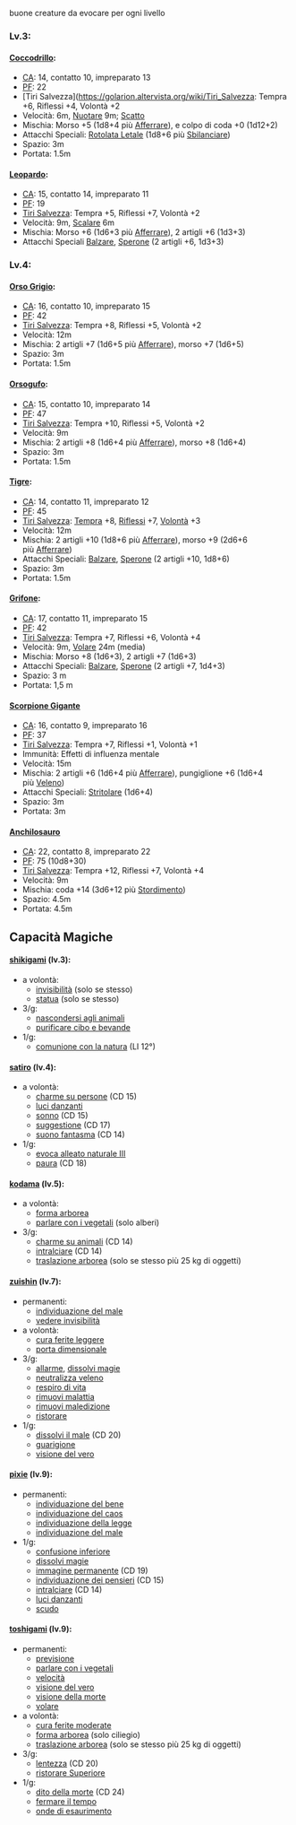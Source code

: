 buone creature da evocare per ogni livello

### Lv.3:
#### [Coccodrillo](https://golarion.altervista.org/wiki/Coccodrillo):
- [CA](https://golarion.altervista.org/wiki/CA "CA"): 14, contatto 10, impreparato 13
- [PF](https://golarion.altervista.org/wiki/PF "PF"): 22
- [Tiri Salvezza](https://golarion.altervista.org/wiki/Tiri_Salvezza: Tempra +6, Riflessi +4, Volontà +2
- Velocità: 6m, [Nuotare](https://golarion.altervista.org/wiki/Nuotare "Nuotare") 9m; [Scatto](https://golarion.altervista.org/wiki/Coccodrillo#Scatto_(Str))
- Mischia: Morso +5 (1d8+4 più [Afferrare](https://golarion.altervista.org/wiki/Coccodrillo#Afferrare_(Str))), e colpo di coda +0 (1d12+2)
- Attacchi Speciali: [Rotolata Letale](https://golarion.altervista.org/wiki/Coccodrillo#Rotolata_Letale_(Str)) (1d8+6 più [Sbilanciare](https://golarion.altervista.org/wiki/Coccodrillo#Sbilanciare_(Str)))
- Spazio: 3m
- Portata: 1.5m
#### [Leopardo](https://golarion.altervista.org/wiki/Leopardo):
- [CA](https://golarion.altervista.org/wiki/CA "CA"): 15, contatto 14, impreparato 11
- [PF](https://golarion.altervista.org/wiki/PF "PF"): 19
- [Tiri Salvezza](https://golarion.altervista.org/wiki/Tiri_Salvezza "Tiri Salvezza"): Tempra +5, Riflessi +7, Volontà +2
- Velocità: 9m, [Scalare](https://golarion.altervista.org/wiki/Scalare "Scalare") 6m
- Mischia: Morso +6 (1d6+3 più [Afferrare](https://golarion.altervista.org/wiki/Leopardo#Afferrare_(Str))), 2 artigli +6 (1d3+3)
- Attacchi Speciali [Balzare](https://golarion.altervista.org/wiki/Leopardo#Balzare_(Str)), [Sperone](https://golarion.altervista.org/wiki/Leopardo#Sperone_(Str)) (2 artigli +6, 1d3+3)
### Lv.4:
#### [Orso Grigio](https://golarion.altervista.org/wiki/Orso_Grigio):
- [CA](https://golarion.altervista.org/wiki/CA "CA"): 16, contatto 10, impreparato 15
- [PF](https://golarion.altervista.org/wiki/PF "PF"): 42
- [Tiri Salvezza](https://golarion.altervista.org/wiki/Tiri_Salvezza "Tiri Salvezza"): Tempra +8, Riflessi +5, Volontà +2
- Velocità: 12m
- Mischia: 2 artigli +7 (1d6+5 più [Afferrare](https://golarion.altervista.org/wiki/Orso_Grigio#Afferrare_(Str))), morso +7 (1d6+5)
- Spazio: 3m
- Portata: 1.5m
#### [Orsogufo](https://golarion.altervista.org/wiki/Orsogufo):
- [CA](https://golarion.altervista.org/wiki/CA "CA"): 15, contatto 10, impreparato 14
- [PF](https://golarion.altervista.org/wiki/PF "PF"): 47
- [Tiri Salvezza](https://golarion.altervista.org/wiki/Tiri_Salvezza "Tiri Salvezza"): Tempra +10, Riflessi +5, Volontà +2
- Velocità: 9m
- Mischia: 2 artigli +8 (1d6+4 più [Afferrare](https://golarion.altervista.org/wiki/Orsogufo#Afferrare_(Str))), morso +8 (1d6+4)
- Spazio: 3m
- Portata: 1.5m
#### [Tigre](https://golarion.altervista.org/wiki/Tigre):
- [CA](https://golarion.altervista.org/wiki/CA "CA"): 14, contatto 11, impreparato 12
- [PF](https://golarion.altervista.org/wiki/PF "PF"): 45
- [Tiri Salvezza](https://golarion.altervista.org/wiki/Tiri_Salvezza "Tiri Salvezza"): [Tempra](https://golarion.altervista.org/wiki/Tempra "Tempra") +8, [Riflessi](https://golarion.altervista.org/wiki/Riflessi "Riflessi") +7, [Volontà](https://golarion.altervista.org/wiki/Volont%C3%A0 "Volontà") +3
- Velocità: 12m
- Mischia: 2 artigli +10 (1d8+6 più [Afferrare](https://golarion.altervista.org/wiki/Tigre#Afferrare_(Str))), morso +9 (2d6+6 più [Afferrare](https://golarion.altervista.org/wiki/Tigre#Afferrare_(Str)))
- Attacchi Speciali: [Balzare](https://golarion.altervista.org/wiki/Tigre#Balzare_(Str)), [Sperone](https://golarion.altervista.org/wiki/Tigre#Sperone_(Str)) (2 artigli +10, 1d8+6)
- Spazio: 3m
- Portata: 1.5m
#### [Grifone](https://golarion.altervista.org/wiki/Grifone):
- [CA](https://golarion.altervista.org/wiki/CA "CA"): 17, contatto 11, impreparato 15
- [PF](https://golarion.altervista.org/wiki/PF "PF"): 42
- [Tiri Salvezza](https://golarion.altervista.org/wiki/Tiri_Salvezza "Tiri Salvezza"): Tempra +7, Riflessi +6, Volontà +4
- Velocità: 9m, [Volare](https://golarion.altervista.org/wiki/Volo "Volo") 24m (media)  
- Mischia: Morso +8 (1d6+3), 2 artigli +7 (1d6+3)  
- Attacchi Speciali: [Balzare](https://golarion.altervista.org/wiki/Grifone#Balzare_(Str)), [Sperone](https://golarion.altervista.org/wiki/Grifone#Sperone_(Str)) (2 artigli +7, 1d4+3)  
- Spazio: 3 m  
- Portata: 1,5 m
#### [Scorpione Gigante](https://golarion.altervista.org/wiki/Scorpione_Gigante)
- [CA](https://golarion.altervista.org/wiki/CA "CA"): 16, contatto 9, impreparato 16
- [PF](https://golarion.altervista.org/wiki/PF "PF"): 37
- [Tiri Salvezza](https://golarion.altervista.org/wiki/Tiri_Salvezza "Tiri Salvezza"): Tempra +7, Riflessi +1, Volontà +1
- Immunità: Effetti di influenza mentale
- Velocità: 15m
- Mischia: 2 artigli +6 (1d6+4 più [Afferrare](https://golarion.altervista.org/wiki/Scorpione_Gigante#Afferrare_(Str))), pungiglione +6 (1d6+4 più [Veleno](https://golarion.altervista.org/wiki/Scorpione_Gigante#Veleno_(Str)))  
- Attacchi Speciali: [Stritolare](https://golarion.altervista.org/wiki/Scorpione_Gigante#Stritolare_(Str)) (1d6+4)  
- Spazio: 3m
- Portata: 3m
#### [Anchilosauro](https://golarion.altervista.org/wiki/Anchilosauro)
- [CA](https://golarion.altervista.org/wiki/CA "CA"): 22, contatto 8, impreparato 22
- [PF](https://golarion.altervista.org/wiki/PF "PF"): 75 (10d8+30)
- [Tiri Salvezza](https://golarion.altervista.org/wiki/Tiri_Salvezza "Tiri Salvezza"): Tempra +12, Riflessi +7, Volontà +4
- Velocità: 9m
- Mischia: coda +14 (3d6+12 più [Stordimento](https://golarion.altervista.org/wiki/Anchilosauro#Stordimento_(Str)))
- Spazio: 4.5m
- Portata: 4.5m
#### 




## Capacità Magiche

#### [shikigami](https://golarion.altervista.org/wiki/Shikigami) (lv.3):
- a volontà:
	 - [invisibilità](https://golarion.altervista.org/wiki/Incantesimi/Invisibilit%C3%A0) (solo se stesso)
	 - [statua](https://golarion.altervista.org/wiki/Incantesimi/Statua) (solo se stesso)
- 3/g:
	 - [nascondersi agli animali](https://golarion.altervista.org/wiki/Incantesimi/Nascondersi_agli_Animali)
	 - [purificare cibo e bevande](https://golarion.altervista.org/wiki/Incantesimi/Purificare_Cibo_e_Bevande)
- 1/g:
	- [comunione con la natura](https://golarion.altervista.org/wiki/Incantesimi/Comunione_con_la_Natura) (LI 12°)

#### [satiro](https://golarion.altervista.org/wiki/Satiro) (lv.4):
- a volontà: 
    - [charme su persone](https://golarion.altervista.org/wiki/Incantesimi/Charme_su_Persone) (CD 15)
    - [luci danzanti](https://golarion.altervista.org/wiki/Incantesimi/Luci_Danzanti)
    - [sonno](https://golarion.altervista.org/wiki/Incantesimi/Sonno) (CD 15)
    - [suggestione](https://golarion.altervista.org/wiki/Incantesimi/Suggestione) (CD 17)
    - [suono fantasma](https://golarion.altervista.org/wiki/Incantesimi/Suono_Fantasma) (CD 14)
- 1/g:
    - [evoca alleato naturale III](https://golarion.altervista.org/wiki/Incantesimi/Evoca_Alleato_Naturale#Evoca_Alleato_Naturale_III)
    - [paura](https://golarion.altervista.org/wiki/Paura) (CD 18)

#### [kodama](https://golarion.altervista.org/wiki/Kodama) (lv.5):
 - a volontà:
    - [forma arborea](https://golarion.altervista.org/wiki/Incantesimi/Forma_Arborea)
    - [parlare con i vegetali](https://golarion.altervista.org/wiki/Incantesimi/Parlare_con_i_Vegetali) (solo alberi)
- 3/g:
    - [charme su animali](https://golarion.altervista.org/wiki/Incantesimi/Charme_su_Animali) (CD 14)
    - [intralciare](https://golarion.altervista.org/wiki/Incantesimi/Intralciare) (CD 14)
    - [traslazione arborea](https://golarion.altervista.org/wiki/Incantesimi/Traslazione_Arborea) (solo se stesso più 25 kg di oggetti)

#### [zuishin](https://golarion.altervista.org/wiki/Zuishin) (lv.7):
- permanenti:
    - [individuazione del male](https://golarion.altervista.org/wiki/Incantesimi/Individuazione_del_Male)
    - [vedere invisibilità](https://golarion.altervista.org/wiki/Incantesimi/Vedere_Invisibilit%C3%A0)
- a volontà: 
    - [cura ferite leggere](https://golarion.altervista.org/wiki/Incantesimi/Cura_Ferite_Leggere)
    - [porta dimensionale](https://golarion.altervista.org/wiki/Incantesimi/Porta_Dimensionale)
- 3/g: 
    - [allarme](https://golarion.altervista.org/wiki/Incantesimi/Allarme), [dissolvi magie](https://golarion.altervista.org/wiki/Incantesimi/Dissolvi_Magie)
    - [neutralizza veleno](https://golarion.altervista.org/wiki/Incantesimi/Neutralizza_Veleno)
    - [respiro di vita](https://golarion.altervista.org/wiki/Incantesimi/Respiro_di_Vita)
    - [rimuovi malattia](https://golarion.altervista.org/wiki/Incantesimi/Rimuovi_Malattia)
    - [rimuovi maledizione](https://golarion.altervista.org/wiki/Incantesimi/Rimuovi_Maledizione)
    - [ristorare](https://golarion.altervista.org/wiki/Incantesimi/Ristorare)
- 1/g: 
    - [dissolvi il male](https://golarion.altervista.org/wiki/Incantesimi/Dissolvi_il_Male) (CD 20)
    - [guarigione](https://golarion.altervista.org/wiki/Incantesimi/Guarigione)
    - [visione del vero](https://golarion.altervista.org/wiki/Incantesimi/Visione_del_Vero)

#### [pixie](https://golarion.altervista.org/wiki/Pixie) (lv.9):
- permanenti:
    - [individuazione del bene](https://golarion.altervista.org/wiki/Incantesimi/Individuazione_del_Bene)
    - [individuazione del caos](https://golarion.altervista.org/wiki/Incantesimi/Individuazione_del_Caos)
    - [individuazione della legge](https://golarion.altervista.org/wiki/Incantesimi/Individuazione_della_Legge)
    - [individuazione del male](https://golarion.altervista.org/wiki/Incantesimi/Individuazione_del_Male)
- 1/g:
    - [confusione inferiore](https://golarion.altervista.org/wiki/Incantesimi/Confusione_Inferiore)
    - [dissolvi magie](https://golarion.altervista.org/wiki/Incantesimi/Dissolvi_Magie)
    - [immagine permanente](https://golarion.altervista.org/wiki/Incantesimi/Immagine_Permanente) (CD 19)
    - [individuazione dei pensieri](https://golarion.altervista.org/wiki/Incantesimi/Individuazione_dei_Pensieri) (CD 15)
    - [intralciare](https://golarion.altervista.org/wiki/Incantesimi/Intralciare) (CD 14)
    - [luci danzanti](https://golarion.altervista.org/wiki/Incantesimi/Luci_Danzanti)
    - [scudo](https://golarion.altervista.org/wiki/Incantesimi/Scudo)

#### [toshigami](https://golarion.altervista.org/wiki/Toshigami) (lv.9):
- permanenti:
    - [previsione](https://golarion.altervista.org/wiki/Incantesimi/Previsione)
    - [parlare con i vegetali](https://golarion.altervista.org/wiki/Incantesimi/Parlare_con_i_Vegetali)
    - [velocità](https://golarion.altervista.org/wiki/Velocit%C3%A0)
    - [visione del vero](https://golarion.altervista.org/wiki/Incantesimi/Visione_del_Vero)
    - [visione della morte](https://golarion.altervista.org/wiki/Incantesimi/Visione_della_Morte)
    - [volare](https://golarion.altervista.org/wiki/Volare)
- a volontà:
    - [cura ferite moderate](https://golarion.altervista.org/wiki/Incantesimi/Cura_Ferite_Moderate)
    - [forma arborea](https://golarion.altervista.org/wiki/Incantesimi/Forma_Arborea) (solo ciliegio)
    - [traslazione arborea](https://golarion.altervista.org/wiki/Incantesimi/Traslazione_Arborea) (solo se stesso più 25 kg di oggetti)
- 3/g:
    - [lentezza](https://golarion.altervista.org/wiki/Incantesimi/Lentezza) (CD 20)
    - [ristorare Superiore](https://golarion.altervista.org/wiki/Incantesimi/Ristorare_Superiore)
- 1/g:
    - [dito della morte](https://golarion.altervista.org/wiki/Incantesimi/Dito_della_Morte) (CD 24)
    - [fermare il tempo](https://golarion.altervista.org/wiki/Incantesimi/Fermare_il_Tempo)
    - [onde di esaurimento](https://golarion.altervista.org/wiki/Incantesimi/Onde_di_Esaurimento)
